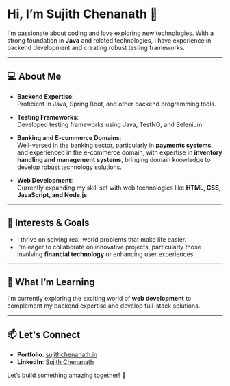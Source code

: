 # Hi, I’m Sujith Chenanath 👋  

I'm passionate about coding and love exploring new technologies. With a strong foundation in **Java** and related technologies, I have experience in backend development and creating robust testing frameworks.  

---

## 💻 About Me  

- **Backend Expertise**:  
  Proficient in Java, Spring Boot, and other backend programming tools.  

- **Testing Frameworks**:  
  Developed testing frameworks using Java, TestNG, and Selenium.  

- **Banking and E-commerce Domains**:  
  Well-versed in the banking sector, particularly in **payments systems**, and experienced in the e-commerce domain, with expertise in **inventory handling and management systems**,   bringing domain knowledge to develop robust technology solutions.

- **Web Development**:  
  Currently expanding my skill set with web technologies like **HTML, CSS, JavaScript, and Node.js**.  

---

## 🌟 Interests & Goals  

- I thrive on solving real-world problems that make life easier.  
- I'm eager to collaborate on innovative projects, particularly those involving **financial technology** or enhancing user experiences.  

---

## 🌱 What I’m Learning  

I'm currently exploring the exciting world of **web development** to complement my backend expertise and develop full-stack solutions.  

---

## 📫 Let's Connect  

- **Portfolio**: [sujithchenanath.in](https://sujithchenanath.in)  
- **LinkedIn**: [Sujith Chenanath](https://www.linkedin.com/in/sujithchenanath/)  

Let’s build something amazing together! 🚀  
